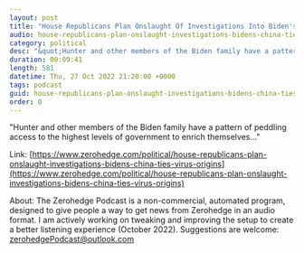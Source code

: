 ```yaml
---
layout: post
title: "House Republicans Plan Onslaught Of Investigations Into Biden's China Ties, Virus Origins"
audio: house-republicans-plan-onslaught-investigations-bidens-china-ties-virus-origins-0
category: political
desc: "&quot;Hunter and other members of the Biden family have a pattern of peddling access to the highest levels of government to enrich themselves...&quot;"
duration: 00:09:41
length: 581
datetime: Thu, 27 Oct 2022 21:20:00 +0000
tags: podcast
guid: house-republicans-plan-onslaught-investigations-bidens-china-ties-virus-origins-0
order: 0
---
```

&quot;Hunter and other members of the Biden family have a pattern of peddling access to the highest levels of government to enrich themselves...&quot;

Link: [https://www.zerohedge.com/political/house-republicans-plan-onslaught-investigations-bidens-china-ties-virus-origins](https://www.zerohedge.com/political/house-republicans-plan-onslaught-investigations-bidens-china-ties-virus-origins)

About: The Zerohedge Podcast is a non-commercial, automated program, designed to give people a way to get news from Zerohedge in an audio format.  I am actively working on tweaking and improving the setup to create a better listening experience (October 2022).  Suggestions are welcome: [zerohedgePodcast@outlook.com](mailto:zerohedgePodcast@outlook.com)
